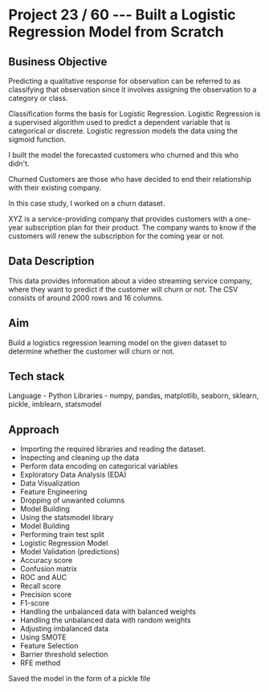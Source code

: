 # Project 23 / 60 --- Built a Logistic Regression Model from Scratch

## Business Objective

Predicting a qualitative response for observation can be referred to as classifying that observation since it involves assigning the observation to a category or class. 

Classification forms the basis for Logistic Regression. 
Logistic Regression is a supervised algorithm used to predict a dependent variable that is categorical or discrete. 
Logistic regression models the data using the sigmoid function.

I built the model the forecasted customers who churned and this who didn't.

Churned Customers are those who have decided to end their relationship with their existing company. 

In this case study, I worked on a churn dataset.

XYZ is a service-providing company that provides customers with a one-year subscription plan for their product. The company wants to know if the customers will renew the subscription for the coming year or not.
 
## Data Description 
This data provides information about a video streaming service company, where they want to predict if the customer will churn or not. The CSV consists of around 2000 rows and 16 columns.
 
## Aim
Build a logistics regression learning model on the given dataset to determine whether the customer will churn or not.
 
## Tech stack 
Language - Python
Libraries - numpy, pandas, matplotlib, seaborn, sklearn, pickle, imblearn, statsmodel
 
## Approach 
- Importing the required libraries and reading the dataset.
- Inspecting and cleaning up the data
- Perform data encoding on categorical variables
- Exploratory Data Analysis (EDA)
- Data Visualization
- Feature Engineering
- Dropping of unwanted columns
- Model Building
- Using the statsmodel library
- Model Building
- Performing train test split
- Logistic Regression Model
- Model Validation (predictions)
- Accuracy score
- Confusion matrix
- ROC and AUC
- Recall score
- Precision score
- F1-score
- Handling the unbalanced data with balanced weights
- Handling the unbalanced data with random weights
- Adjusting imbalanced data
- Using SMOTE
- Feature Selection
- Barrier threshold selection
- RFE method

Saved the model in the form of a pickle file
